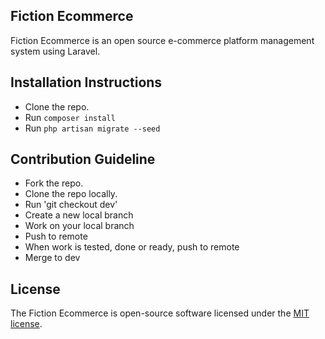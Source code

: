 ## Fiction Ecommerce

Fiction Ecommerce is an open source e-commerce platform management system using Laravel.

## Installation Instructions
* Clone the repo.
* Run `composer install`
* Run `php artisan migrate --seed`

## Contribution Guideline

* Fork the repo.
* Clone the repo locally.
* Run 'git checkout dev'
* Create a new local branch
* Work on your local branch
* Push to remote
* When work is tested, done or ready, push to remote
* Merge to dev

## License

The Fiction Ecommerce is open-source software licensed under the [MIT license](https://opensource.org/licenses/MIT).
